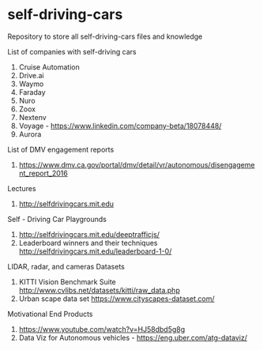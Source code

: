 # self-driving-cars
Repository to store all self-driving-cars files and knowledge

List of companies with self-driving cars
1. Cruise Automation
2. Drive.ai
3. Waymo
4. Faraday
5. Nuro
6. Zoox 
7. Nextenv
8. Voyage - https://www.linkedin.com/company-beta/18078448/
9. Aurora

List of DMV engagement reports
1. https://www.dmv.ca.gov/portal/dmv/detail/vr/autonomous/disengagement_report_2016

Lectures
1. http://selfdrivingcars.mit.edu

Self - Driving Car Playgrounds
1. http://selfdrivingcars.mit.edu/deeptrafficjs/
2. Leaderboard winners and their techniques http://selfdrivingcars.mit.edu/leaderboard-1-0/


LIDAR, radar, and cameras Datasets
1. KITTI Vision Benchmark Suite http://www.cvlibs.net/datasets/kitti/raw_data.php
2. Urban scape data set https://www.cityscapes-dataset.com/

Motivational End Products
1. https://www.youtube.com/watch?v=HJ58dbd5g8g
2. Data Viz for Autonomous vehicles - https://eng.uber.com/atg-dataviz/


